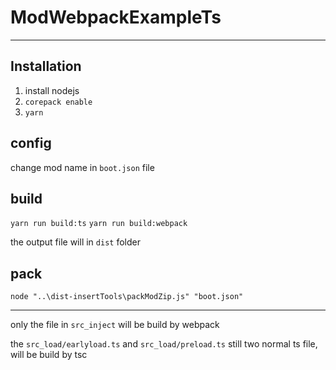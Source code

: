 # ModWebpackExampleTs


---

## Installation

1. install nodejs
2. `corepack enable`
3. `yarn`

## config
change mod name in `boot.json` file

## build

`yarn run build:ts`
`yarn run build:webpack`

the output file will in `dist` folder

## pack

`node "..\dist-insertTools\packModZip.js" "boot.json"`


---

only the file in `src_inject` will be build by webpack

the `src_load/earlyload.ts` and `src_load/preload.ts` still two normal ts file, will be build by tsc
